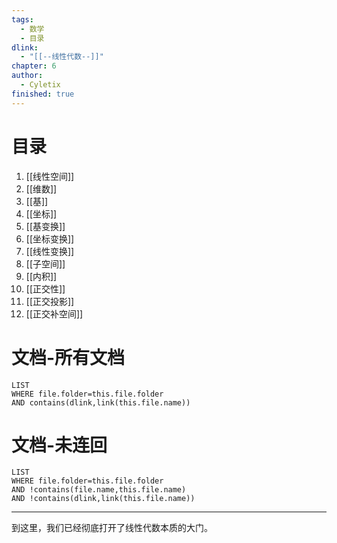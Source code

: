 ```yaml
---
tags:
  - 数学
  - 目录
dlink:
  - "[[--线性代数--]]"
chapter: 6
author:
  - Cyletix
finished: true
---
```

# 目录
1. [[线性空间]]
2. [[维数]]
3. [[基]]
4. [[坐标]]
5. [[基变换]]
6. [[坐标变换]]
7. [[线性变换]]
8. [[子空间]]
9. [[内积]]
10. [[正交性]]
11. [[正交投影]]
12. [[正交补空间]]

# 文档-所有文档
```dataview
LIST
WHERE file.folder=this.file.folder
AND contains(dlink,link(this.file.name))
```
# 文档-未连回
```dataview
LIST
WHERE file.folder=this.file.folder
AND !contains(file.name,this.file.name)
AND !contains(dlink,link(this.file.name))
```

---
到这里，我们已经彻底打开了线性代数本质的大门。
